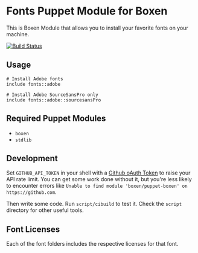 # Fonts Puppet Module for Boxen

This is Boxen Module that allows you to install your favorite fonts on your machine.

[![Build Status](https://travis-ci.org/boxen/puppet-fonts.svg?branch=master)](https://travis-ci.org/boxen/puppet-fonts)

## Usage

```puppet
# Install Adobe fonts
include fonts::adobe

# Install Adobe SourceSansPro only
include fonts::adobe::sourcesansPro
```

## Required Puppet Modules

* `boxen`
* `stdlib`

## Development

Set `GITHUB_API_TOKEN` in your shell with a [Github oAuth Token](https://help.github.com/articles/creating-an-oauth-token-for-command-line-use) to raise your API rate limit. You can get some work done without it, but you're less likely to encounter errors like `Unable to find module 'boxen/puppet-boxen' on https://github.com`.

Then write some code. Run `script/cibuild` to test it. Check the `script`
directory for other useful tools.

## Font Licenses
Each of the font folders includes the respective licenses for that font.

